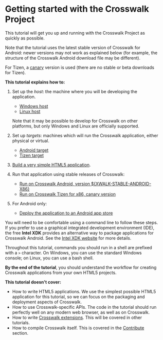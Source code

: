 # Getting started with the Crosswalk Project

This tutorial will get you up and running with the Crosswalk Project as quickly as possible.

Note that the tutorial uses the latest stable version of Crosswalk for Android: newer versions may not work as explained below (for example, the structure of the Crosswalk Android download file may be different).

For Tizen, a [canary](/documentation/downloads.html#release-channels) version is used (there are no stable or beta downloads for Tizen).

**This tutorial explains how to:**

1.  Set up the *host*: the machine where you will be developing the application.
    * [Windows host](/documentation/getting_started/windows_host_setup.html)
    * [Linux host](/documentation/getting_started/linux_host_setup.html)

    Note that it may be possible to develop for Crosswalk on other platforms, but only Windows and Linux are officially supported.
2.  Set up *targets*: machines which will run the Crosswalk application, either physical or virtual.
    * [Android target](/documentation/getting_started/android_target_setup.html)
    * [Tizen target](/documentation/getting_started/tizen_target_setup.html)
3.  [Build a very simple HTML5 application](/documentation/getting_started/build_an_application.html).
4.  Run that application using stable releases of Crosswalk:
    *   [Run on Crosswalk Android, version ${XWALK-STABLE-ANDROID-X86}](/documentation/getting_started/run_on_android.html)
    *   [Run on Crosswalk Tizen for x86, canary version](/documentation/getting_started/run_on_tizen.html)
5.  For Android only:
    *   [Deploy the application to an Android app store](/documentation/getting_started/deploy_to_android_store.html)

You will need to be comfortable using a command line to follow these steps. If you prefer to use a graphical integrated development environment (IDE), the free **Intel XDK** provides an alternative way to package applications for Crosswalk Android. See the [Intel XDK website](http://xdk-software.intel.com/) for more details.

Throughout this tutorial, commands you should run in a shell are prefixed with a `>` character. On Windows, you can use the standard Windows console; on Linux, you can use a bash shell.

**By the end of the tutorial**, you should understand the workflow for creating Crosswalk applications from your own HTML5 projects.

**This tutorial doesn't cover:**

*   How to write HTML5 applications. We use the simplest possible HTML5 application for this tutorial, so we can focus on the packaging and deployment aspects of Crosswalk.
*   How to use Crosswalk-specific APIs. The code in the tutorial should run perfectly well on any modern web browser, as well as on Crosswalk.
*   How to write [Crosswalk extensions](https://github.com/crosswalk-project/crosswalk-website/wiki/Crosswalk-Extensions). This will be covered in other tutorials.
*   How to compile Crosswalk itself. This is covered in the [Contribute](/contribute) section.
